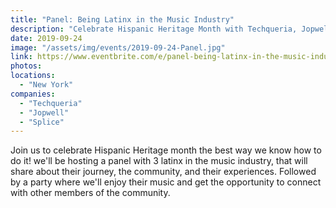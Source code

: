 ```yaml
---
title: "Panel: Being Latinx in the Music Industry"
description: "Celebrate Hispanic Heritage Month with Techqueria, Jopwell and Splice; get some empanadas, drinks and enjoy the music!"
date: 2019-09-24
image: "/assets/img/events/2019-09-24-Panel.jpg"
link: https://www.eventbrite.com/e/panel-being-latinx-in-the-music-industry-tickets-71922808055
photos:
locations:
  - "New York"
companies:
  - "Techqueria"
  - "Jopwell"
  - "Splice"
---
```

Join us to celebrate Hispanic Heritage month the best way we know how to do it! we'll be hosting a panel with 3 latinx in the music industry, that will share about their journey, the community, and their experiences. Followed by a party where we'll enjoy their music and get the opportunity to connect with other members of the community.
